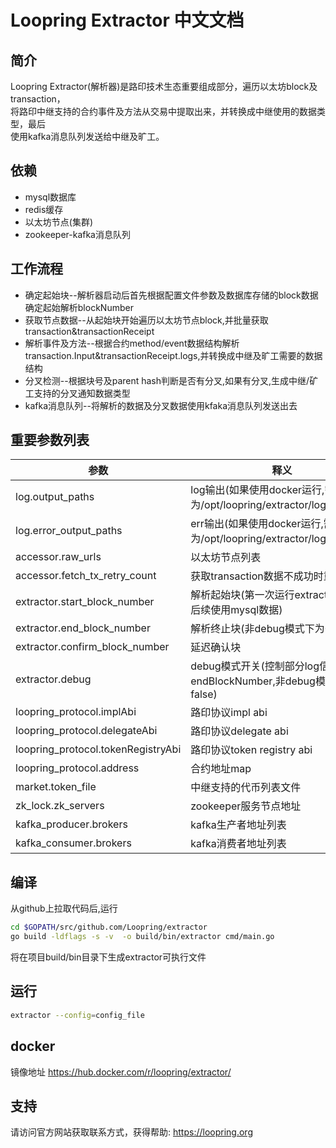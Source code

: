 # Loopring Extractor 中文文档

## 简介
Loopring Extractor(解析器)是路印技术生态重要组成部分，遍历以太坊block及transaction，<br>
将路印中继支持的合约事件及方法从交易中提取出来，并转换成中继使用的数据类型，最后<br>
使用kafka消息队列发送给中继及旷工。

## 依赖
* mysql数据库
* redis缓存
* 以太坊节点(集群)
* zookeeper-kafka消息队列

## 工作流程

* 确定起始块--解析器启动后首先根据配置文件参数及数据库存储的block数据确定起始解析blockNumber
* 获取节点数据--从起始块开始遍历以太坊节点block,并批量获取transaction&transactionReceipt
* 解析事件及方法--根据合约method/event数据结构解析transaction.Input&transactionReceipt.logs,并转换成中继及旷工需要的数据结构
* 分叉检测--根据块号及parent hash判断是否有分叉,如果有分叉,生成中继/矿工支持的分叉通知数据类型
* kafka消息队列--将解析的数据及分叉数据使用kfaka消息队列发送出去

## 重要参数列表
| 参数 | 释义 |
| ----------| ------------|
| log.output_paths| log输出(如果使用docker运行,需设置为/opt/loopring/extractor/logs/zap.log)|
| log.error_output_paths| err输出(如果使用docker运行,需设置为/opt/loopring/extractor/logs/err.log)|
|accessor.raw_urls|以太坊节点列表|
|accessor.fetch_tx_retry_count|获取transaction数据不成功时重试次数|
|extractor.start_block_number|解析起始块(第一次运行extractor默认值,后续使用mysql数据)|
|extractor.end_block_number|解析终止块(非debug模式下为0)|
|extractor.confirm_block_number|延迟确认块|
|extractor.debug|debug模式开关(控制部分log信息及endBlockNumber,非debug模式下为false)|
|loopring_protocol.implAbi|路印协议impl abi|
|loopring_protocol.delegateAbi|路印协议delegate abi|
|loopring_protocol.tokenRegistryAbi|路印协议token registry abi|
|loopring_protocol.address|合约地址map|
|market.token_file|中继支持的代币列表文件|
|zk_lock.zk_servers|zookeeper服务节点地址|
|kafka_producer.brokers|kafka生产者地址列表|
|kafka_consumer.brokers|kafka消费者地址列表|

## 编译
从github上拉取代码后,运行
```bash
cd $GOPATH/src/github.com/Loopring/extractor
go build -ldflags -s -v  -o build/bin/extractor cmd/main.go
```
将在项目build/bin目录下生成extractor可执行文件

## 运行
```bash
extractor --config=config_file
```

## docker
镜像地址 https://hub.docker.com/r/loopring/extractor/

## 支持
请访问官方网站获取联系方式，获得帮助: https://loopring.org